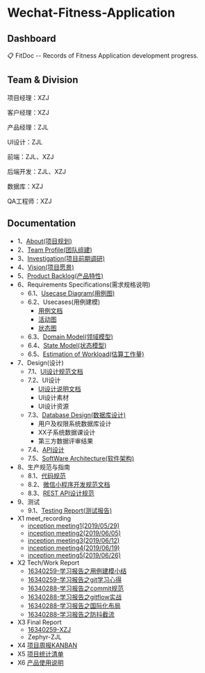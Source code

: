 # Wechat-Fitness-Application

## Dashboard

📋 FitDoc -- Records of Fitness Application development progress.

## Team & Division

项目经理：XZJ

客户经理：XZJ

产品经理：ZJL

UI设计：ZJL

前端：ZJL、XZJ

后端开发：ZJL、XZJ

数据库：XZJ

QA工程师：XZJ

## Documentation

* 1、[About(项目规划)](/Report/Documents/About.md)
* 2、[Team Profile(团队组建)](/Report/Documents/TeamProfile.md)
* 3、[Investigation(项目前期调研)](/Report/Documents/Investigation.md)
* 4、[Vision(项目愿景)](/Report/Documents/Vision.md)
* 5、[Product Backlog(产品特性)](/Report/Documents/ProductBacklog.md)
* 6、Requirements Specifications(需求规格说明)
  * 6.1、[Usecase Diagram(用例图)](/Report/Documents/RequirementsSpecifications/UsecaseDiagram.md)
  * 6.2、Usecases(用例建模)
    * [用例文档](/Report/Documents/RequirementsSpecifications/UsecaseDoc.md)
    * [活动图](/Report/Documents/RequirementsSpecifications/活动图.md)
    * [状态图](/Report/Documents/RequirementsSpecifications/状态图.md)
  * 6.3、[Domain Model(领域模型)](/Report/Documents/RequirementsSpecifications/DomainModel.md)
  * 6.4、[State Model(状态模型)](/Report/Documents/RequirementsSpecifications/StateModel.md)
  * 6.5、[Estimation of Workload(估算工作量)](/Report/Documents/RequirementsSpecifications/EstimationOfWorkloads.md)
* 7、Design(设计)
  * 7.1、[UI设计规范文档](/Report/Documents/Design/UIBacklog.md)
  * 7.2、UI设计
    * [UI设计说明文档](/Report/Documents/Design/UIDesignSpecifications.md)
    * UI设计素材
    * UI设计资源
  * 7.3、[Database Design(数据库设计)](/Report/Documents/Design/DatabaseDesign.md)
    * 用户及权限系统数据库设计
    * XX子系统数据课设计
    * 第三方数据评审结果
  * 7.4、[API设计](/Report/Documents/Design/APIDesign.md)
  * 7.5、[SoftWare Architecture(软件架构)](/Report/Documents/Design/SoftWareArchitecture.md)
* 8、生产规范与指南
  * 8.1、[代码规范](/Report/Documents/CodeSpecifications.md)
  * 8.2、[微信小程序开发规范文档](/Report/Documents/developDoc.md)
  * 8.3、[REST API设计规范](/Report/Documents/RestAPI.md)
* 9、测试
  * 9.1、[Testing Report(测试报告)](/Report/Documents/TestingReport.md)
* X1 meet_recording
  * [inception meeting1(2019/05/29)](/Report/Documents/MeetingRecords/Meeting1.md)
  * [inception meeting2(2019/06/05)](/Report/Documents/MeetingRecords/Meeting2.md)
  * [inception meeting3(2019/06/12)](/Report/Documents/MeetingRecords/Meeting3.md)
  * [inception meeting4(2019/06/19)](/Report/Documents/MeetingRecords/Meeting4.md)
  * [inception meeting5(2019/06/26)](/Report/Documents/MeetingRecords/Meeting5.md)
* X2 Tech/Work Report
  * [16340259-学习报告之用例建模小结](/Report/Documents/学习报告之用例建模小结.md)
  * [16340259-学习报告之git学习心得](/Report/Documents/学习报告之git学习心得.md)
  * [16340288-学习报告之commit规范](/Report/Documents/学习报告之commit规范.md)
  * [16340288-学习报告之gitflow实战](/Report/Documents/学习报告之gitflow实战.md)
  * [16340288-学习报告之国际化布局](/Report/Documents/学习报告之国际化布局.md)
  * [16340288-学习报告之防抖截流](/Report/Documents/学习报告之防抖截流.md)
* X3 Final Report
  * [16340259-XZJ](/Report/Documents/xzj-finalReport.md)
  * Zephyr-ZJL
* X4 [项目周报KANBAN](https://github.com/orgs/fitnote/projects)
* X5 [项目统计清单](/Report/Documents/WorkSummary.md)
* X6 [产品使用说明](/Report/Documents/UsageIntroductions.md)
